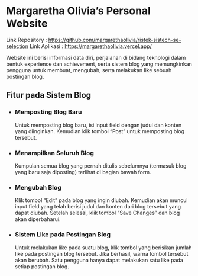 # Margaretha Olivia’s Personal Website

Link Repository	: https://github.com/margarethaolivia/ristek-sistech-se-selection
Link Aplikasi		: https://margarethaolivia.vercel.app/

Website ini berisi informasi data diri, perjalanan di bidang teknologi dalam bentuk experience dan achievement, serta sistem blog yang memungkinkan pengguna untuk membuat, mengubah, serta melakukan like sebuah postingan blog.

## Fitur pada Sistem Blog

- ### Memposting Blog Baru
  Untuk memposting blog baru, isi input field dengan judul dan konten yang diinginkan. Kemudian klik tombol “Post” untuk memposting blog tersebut. 

- ### Menampilkan Seluruh Blog
  Kumpulan semua blog yang pernah ditulis sebelumnya (termasuk blog yang baru saja diposting) terlihat di bagian bawah form.

- ### Mengubah Blog
  Klik tombol “Edit” pada blog yang ingin diubah. Kemudian akan muncul input field yang telah berisi judul dan konten dari blog tersebut yang dapat diubah. Setelah selesai, klik tombol “Save Changes” dan blog akan diperbaharui.

- ### Sistem Like pada Postingan Blog
  Untuk melakukan like pada suatu blog, klik tombol yang berisikan jumlah like pada postingan blog tersebut. Jika berhasil, warna tombol tersebut akan berubah. Satu pengguna hanya dapat melakukan satu like pada setiap postingan blog.
